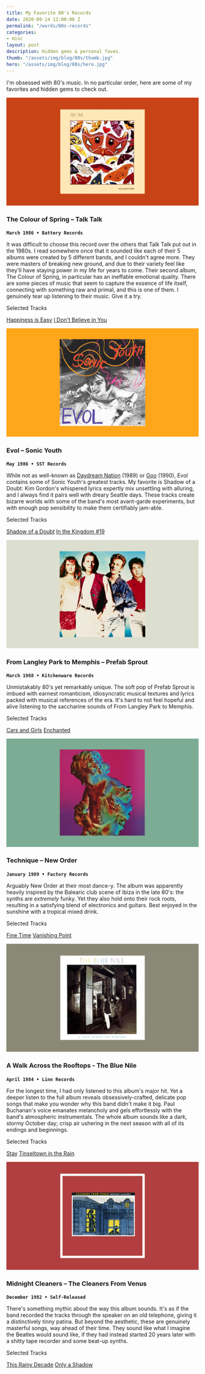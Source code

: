 ```yaml
---
title: My Favorite 80's Records
date: 2020-09-14 12:00:00 Z
permalink: "/words/80s-records"
categories:
- misc
layout: post
description: Hidden gems & personal faves.
thumb: "/assets/img/blog/80s/thumb.jpg"
hero: "/assets/img/blog/80s/hero.jpg"
---
```


I'm obsessed with 80's music. In no particular order, here are some of my favorites and hidden gems to check out.

![The Colour of Spring – Talk Talk](/assets/img/blog/80s/spring.jpg)
### The Colour of Spring – Talk Talk
<code><b>March 1986 • Battery Records</b></code>

It was difficult to choose this record over the others that Talk Talk put out in the 1980s. I read somewhere once that it sounded like each of their 5 albums were created by 5 different bands, and I couldn't agree more. They were masters of breaking new ground, and due to their variety feel like they'll have staying power in my life for years to come. Their second album, The Colour of Spring, in particular has an ineffable emotional quality. There are some pieces of music that seem to capture the essence of life itself, connecting with something raw and primal, and this is one of them. I genuinely tear up listening to their music. Give it a try.

<div class="tracks-footer">
  <p class="subhead">Selected Tracks</p>

  <a href="https://www.youtube.com/watch?v=gl4lvJmvqQU" class="selected-track">Happiness is Easy</a> <a href="https://www.youtube.com/watch?v=o8canrG0YfY" class="selected-track">I Don't Believe in You</a>
</div>

![Evol - Sonic Youth](/assets/img/blog/80s/evol.jpg)
### Evol – Sonic Youth
<code><b>May 1986 • SST Records</b></code>

While not as well-known as [Daydream Nation](https://www.youtube.com/watch?v=x9r0renJWuY&list=PLYwfYGziz-_2VKxL1nlRK2GNloIP7_4VQ) (1989) or [Goo](https://www.youtube.com/watch?v=2IWl_27jgUc&list=PLFy_TygA_eOYauhhSPHtrkjNjpEl1RexH) (1990), Evol contains some of Sonic Youth's greatest tracks. My favorite is Shadow of a Doubt: Kim Gordon's whispered lyrics expertly mix unsettling with alluring, and I always find it pairs well with dreary Seattle days. These tracks create bizarre worlds with some of the band's most avant-garde experiments, but with enough pop sensibility to make them certifiably jam-able.

<div class="tracks-footer">
  <p class="subhead">Selected Tracks</p>

  <a href="https://www.youtube.com/watch?v=tFNnvQLvs7I" class="selected-track">Shadow of a Doubt</a> <a href="https://www.youtube.com/watch?v=vLKuLjmlgmU" class="selected-track">In the Kingdom #19</a>
</div>


![From Langley Park to Memphis](/assets/img/blog/80s/langley.jpg)
### From Langley Park to Memphis – Prefab Sprout
<code><b>March 1988 • Kitchenware Records</b></code>

Unmistakably 80's yet remarkably unique. The soft pop of Prefab Sprout is imbued with earnest romanticism, idiosyncratic musical textures and lyrics packed with musical references of the era. It's hard to not feel hopeful and alive listening to the saccharine sounds of From Langley Park to Memphis.

<div class="tracks-footer">
  <p class="subhead">Selected Tracks</p>

  <a href="https://www.youtube.com/watch?v=jEJdfDD4dVg" class="selected-track">Cars and Girls</a> <a href="https://www.youtube.com/watch?v=TqOhT1s81PQ" class="selected-track">Enchanted</a>
</div>


![Technique - New Order](/assets/img/blog/80s/technique.jpg)
### Technique – New Order
<code><b>January 1989 • Factory Records</b></code>

Arguably New Order at their most dance-y. The album was apparently heavily inspired by the Balearic club scene of Ibiza in the late 80's: the synths are <em>extremely</em> funky. Yet they also hold onto their rock roots, resulting in a satisfying blend of electronics and guitars. Best enjoyed in the sunshine with a tropical mixed drink.

<div class="tracks-footer">
  <p class="subhead">Selected Tracks</p>

  <a href="https://www.youtube.com/watch?v=QBziNQAm85U" class="selected-track">Fine Time</a> <a href="https://www.youtube.com/watch?v=kHrAjj4s0CU" class="selected-track">Vanishing Point</a>
</div>

![A Walk Across the Rooftops - The Blue Nile](/assets/img/blog/80s/walk.jpg)
### A Walk Across the Rooftops - The Blue Nile
<code><b>April 1984 • Linn Records</b></code>

For the longest time, I had only listened to this album's major hit. Yet a deeper listen to the full album reveals obsessively-crafted, delicate pop songs that make you wonder why this band didn't make it big. Paul Buchanan's voice emanates melancholy and gels effortlessly with the band's atmospheric instrumentals. The whole album sounds like a dark, stormy October day; crisp air ushering in the next season with all of its endings and beginnings.

<div class="tracks-footer">
  <p class="subhead">Selected Tracks</p>

  <a href="https://www.youtube.com/watch?v=yDGR8R5e0Qs" class="selected-track">Stay</a> <a href="https://www.youtube.com/watch?v=2q5CGLHJ-54" class="selected-track">Tinseltown in the Rain</a>
</div>


![Midnight Cleaners – The Cleaners From Venus](/assets/img/blog/80s/venus.jpg)
### Midnight Cleaners – The Cleaners From Venus
<code><b>December 1982 • Self-Released</b></code>

There's something mythic about the way this album sounds. It's as if the band recorded the tracks through the speaker on an old telephone, giving it a distinctively tinny patina. But beyond the aesthetic, these are genuinely masterful songs, way ahead of their time. They sound like what I imagine the Beatles would sound like, if they had instead started 20 years later with a shitty tape recorder and some beat-up synths.  

<div class="tracks-footer">
  <p class="subhead">Selected Tracks</p>

  <a href="https://www.youtube.com/watch?v=OfNAJ3xOfqQ" class="selected-track">This Rainy Decade</a> <a href="https://www.youtube.com/watch?v=PSNI_alOcV0" class="selected-track">Only a Shadow</a>
</div>
